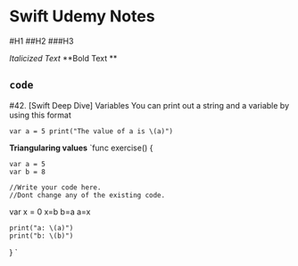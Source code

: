 # Swift Udemy Notes 

#H1
##H2
###H3

*Italicized Text*
**Bold Text **

`code`
---
#42. [Swift Deep Dive] Variables
You can print out a string and a variable by using this format 

`var a = 5
print("The value of a is \(a)")`

**Triangularing values**
`func exercise() {

    var a = 5
    var b = 8
    
    //Write your code here. 
    //Dont change any of the existing code.
var x = 0
x=b
b=a
a=x

    print("a: \(a)")
    print("b: \(b)")
    
}
`
